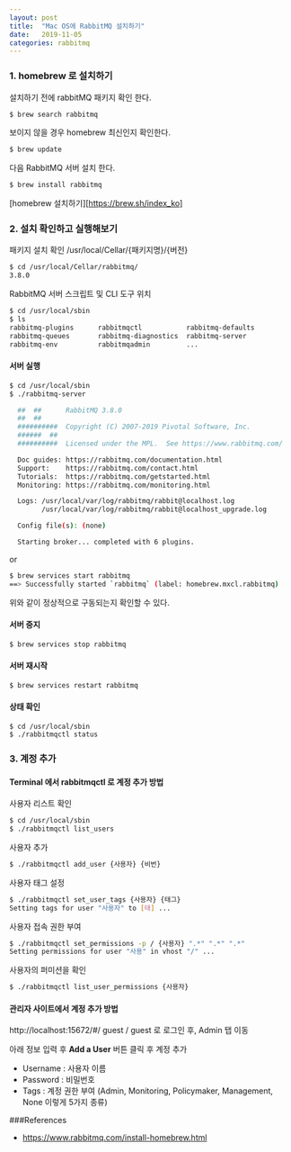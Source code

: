 ```yaml
---
layout: post
title:  "Mac OS에 RabbitMQ 설치하기"
date:   2019-11-05 
categories: rabbitmq
---
```


### 1. homebrew 로 설치하기
설치하기 전에 rabbitMQ 패키지 확인 한다.
```bash
$ brew search rabbitmq
```
보이지 않을 경우 homebrew 최신인지 확인한다.
```bash
$ brew update
```
다음 RabbitMQ 서버 설치 한다.
```bash
$ brew install rabbitmq
```
[homebrew 설치하기][https://brew.sh/index_ko]


### 2. 설치 확인하고 실행해보기 

패키지 설치 확인 /usr/local/Cellar/{패키지명}/{버전}
```bash
$ cd /usr/local/Cellar/rabbitmq/
3.8.0
```

RabbitMQ 서버 스크립트 및 CLI 도구 위치
```bash
$ cd /usr/local/sbin
$ ls
rabbitmq-plugins      rabbitmqctl           rabbitmq-defaults     
rabbitmq-queues       rabbitmq-diagnostics  rabbitmq-server       
rabbitmq-env          rabbitmqadmin         ...
```

#### 서버 실행 

```bash
$ cd /usr/local/sbin
$ ./rabbitmq-server

  ##  ##      RabbitMQ 3.8.0
  ##  ##
  ##########  Copyright (C) 2007-2019 Pivotal Software, Inc.
  ######  ##
  ##########  Licensed under the MPL.  See https://www.rabbitmq.com/

  Doc guides: https://rabbitmq.com/documentation.html
  Support:    https://rabbitmq.com/contact.html
  Tutorials:  https://rabbitmq.com/getstarted.html
  Monitoring: https://rabbitmq.com/monitoring.html

  Logs: /usr/local/var/log/rabbitmq/rabbit@localhost.log
        /usr/local/var/log/rabbitmq/rabbit@localhost_upgrade.log

  Config file(s): (none)

  Starting broker... completed with 6 plugins.
```

or
```bash
$ brew services start rabbitmq
==> Successfully started `rabbitmq` (label: homebrew.mxcl.rabbitmq)
```
위와 같이 정상적으로 구동되는지 확인할 수 있다.

#### 서버 중지
```bash
$ brew services stop rabbitmq
```
#### 서버 재시작 
```bash
$ brew services restart rabbitmq
```
#### 상태 확인
```
$ cd /usr/local/sbin
$ ./rabbitmqctl status
```

### 3. 계정 추가 
#### Terminal 에서 rabbitmqctl 로 계정 추가 방법 
사용자 리스트 확인
```bash
$ cd /usr/local/sbin
$ ./rabbitmqctl list_users
```

사용자 추가
```bash
$ ./rabbitmqctl add_user {사용자} {비번}
```

사용자 태그 설정 
```bash
$ ./rabbitmqctl set_user_tags {사용자} {태그}
Setting tags for user "사용자" to [태] ...
```

사용자 접속 권한 부여 
```bash
$ ./rabbitmqctl set_permissions -p / {사용자} ".*" ".*" ".*"
Setting permissions for user "사용" in vhost "/" ...
```

사용자의 퍼미션을 확인

```bash
$ ./rabbitmqctl list_user_permissions {사용자}
```


#### 관리자 사이트에서 계정 추가 방법 
http://localhost:15672/#/ guest / guest 로 로그인 후, Admin 탭 이동

아래 정보 입력 후 **Add a User** 버튼 클릭 후 계정 추가
- Username : 사용자 이름
- Password : 비밀번호
- Tags : 계정 권한 부여 (Admin, Monitoring, Policymaker, Management, None 이렇게 5가지 종류)

###References
- https://www.rabbitmq.com/install-homebrew.html